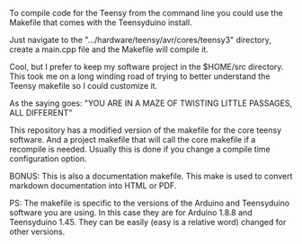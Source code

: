 
To compile code for the Teensy from the command line you could use the Makefile
that comes with the Teensyduino install.

Just navigate to the ".../hardware/teensy/avr/cores/teensy3" directory,
create a main.cpp file and the Makefile will compile it.

Cool, but I prefer to keep my software project in the $HOME/src directory.
This took me on a long winding road of trying to better understand the
Teensy makefile so I could customize it. 

As the saying goes:
 "YOU ARE IN A MAZE OF TWISTING LITTLE PASSAGES, ALL DIFFERENT"

This repository has a modified version of the makefile for the core
teensy software. And a project makefile that will call the core 
makefile if a recompile is needed. Usually this is done if you 
change a compile time configuration option.   

BONUS: This is also a documentation makefile. This make is used to convert 
markdown documentation into HTML or PDF.

PS: The makefile is specific to the versions of the Arduino and 
Teensyduino software you are using.  In this case they are for
Arduino 1.8.8 and Teensyduino 1.45.  They can be easily (easy is a relative word)
changed for other versions.

